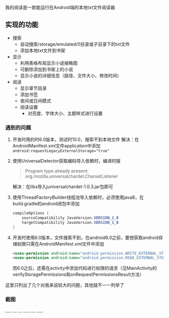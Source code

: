 我的阅读是一款能运行在Android端的本地txt文件阅读器

## 实现的功能

 - 搜索
   - 自动搜索/storage/emulated/0目录或子目录下的txt文件
   - 添加本地txt文件到书架
 - 显示
   - 利用表格布局显示小说缩略图
   - 可删除添加到书架上的小说
   - 显示小说的详细信息（路径、文件大小、修改时间）
 - 阅读
 	 - 显示章节目录
 	 - 添加书签 
 	 - 夜间或日间模式
 	 - 阅读设置
 	   - 对亮度、字体大小、主题样式进行设置

### 遇到的问题

 1. 开发时用的时6.0版本，测试时10.0，搜索不到本地文件
		解决：在AndroidManifest.xml文件application中添加`android:requestLegacyExternalStorage="true"`
 2. 使用UniversalDetector获取编码导入依赖时，编译时报

	> Program type already present:
	> org.mozilla.universalchardet.CharsetListener
	

 	解决：在libs导入juniversalchardet-1.0.3.jar包即可
3. 使用ThreadFactoryBuilder线程池导入依赖时，必须使用java8，在build.gradle的android闭包中添加

	```java
	compileOptions {
		sourceCompatibility JavaVersion.VERSION_1_8
		targetCompatibility JavaVersion.VERSION_1_8
	}
	```
4. 开发时使用6.0版本，文件搜索不到，在android6.0之前，要想获取android存储权限只需在AndroidManifest.xml文件中添加

	```xml
	<uses-permission android:name="android.permission.WRITE_EXTERNAL_STORAGE" />
	<uses-permission android:name="android.permission.READ_EXTERNAL_STORAGE" />
	```
	而6.0之后，还需在activity中添加代码进行权限的请求（见MainActivity的verifyStoragePermissions和onRequestPermissionsResult方法）

这里只列出了几个对我来说较大的问题，其他就不一一列举了

### 截图
<img src="https://cdn.jsdelivr.net/gh/xialijuan0/ImageRepo@master/LocalReader/bookshelf.jpg" alt="bookshelf" style="zoom: 25%;" />

<img src="https://cdn.jsdelivr.net/gh/xialijuan0/ImageRepo@master/LocalReader/import.jpg" alt="import" style="zoom: 25%;" />

<img src="https://cdn.jsdelivr.net/gh/xialijuan0/ImageRepo@master/LocalReader/read.jpg" alt="read" style="zoom: 25%;" />

<img src="https://cdn.jsdelivr.net/gh/xialijuan0/ImageRepo@master/LocalReader/settings.jpg" alt="settings" style="zoom: 25%;" />

<img src="https://cdn.jsdelivr.net/gh/xialijuan0/ImageRepo@master/LocalReader/catalog.jpg" alt="catalog" style="zoom: 25%;" />

<img src="https://cdn.jsdelivr.net/gh/xialijuan0/ImageRepo@master/LocalReader/bookmark.jpg" alt="bookmark" style="zoom: 25%;" />